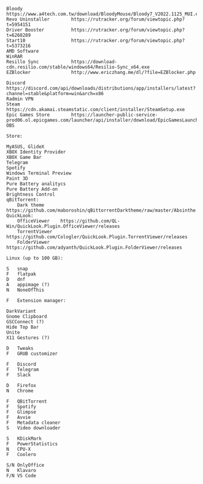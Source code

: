     Bloody                  https://www.a4tech.com.tw/download/BloodyMouse/Bloody7_V2022.1125_MUI.exe
    Revo Uninstaller        https://rutracker.org/forum/viewtopic.php?t=5954151
    Driver Booster          https://rutracker.org/forum/viewtopic.php?t=6268289
    Start10                 https://rutracker.org/forum/viewtopic.php?t=5373216
    AMD Software            
    WinRAR                  
    Resillo Sync            https://download-cdn.resilio.com/stable/windows64/Resilio-Sync_x64.exe
    EZBlocker               http://www.ericzhang.me/dl/?file=EZBlocker.php

    Discord                 https://discord.com/api/downloads/distributions/app/installers/latest?channel=stable&platform=win&arch=x86
    Radmin VPN              
    Steam                   https://cdn.akamai.steamstatic.com/client/installer/SteamSetup.exe
    Epic Games Store        https://launcher-public-service-prod06.ol.epicgames.com/launcher/api/installer/download/EpicGamesLauncherInstaller.msi
    OBS

    Store:

    MyASUS, GlideX
    XBOX Identity Provider
    XBOX Game Bar
    Telegram
    Spotify
    Windows Terminal Preview
    Paint 3D
    Pure Battery analitycs
    Pure Battery Add-on
    Brightness Control
    qBitTorrent:
        Dark theme      https://github.com/maboroshin/qBittorrentDarktheme/raw/master/Absinthe.qbtheme
    QuickLook:
        OfficeViewer    https://github.com/QL-Win/QuickLook.Plugin.OfficeViewer/releases
        TorrentViewer   https://github.com/Cologler/QuickLook.Plugin.TorrentViewer/releases
        FolderViewer    https://github.com/adyanth/QuickLook.Plugin.FolderViewer/releases

    Linux (up to 100 GB):

    S   snap
    F   flatpak    
    D   dnf
    A   appimage (?)
    N   NoneOfThis

    F   Extension manager:

    DarkVariant
    Gnome Clipboard
    GSCConnect (?)
    Hide Top Bar
    Unite
    X11 Gestures (?)

    D   Tweaks
    F   GRUB customizer

    F   Discord
    F   Telegram
    F   Slack

    D   Firefox
    N   Chrome

    F   QBitTorrent
    F   Spotify
    F   Glimpse
    F   Avvie
    F   Metadata cleaner
    S   Video downloader

    S   KDiskMark
    F   PowerStatistics
    N   CPU-X
    F   Coolero

    S/N OnlyOffice
    N   Klavaro
    F/N VS Code
